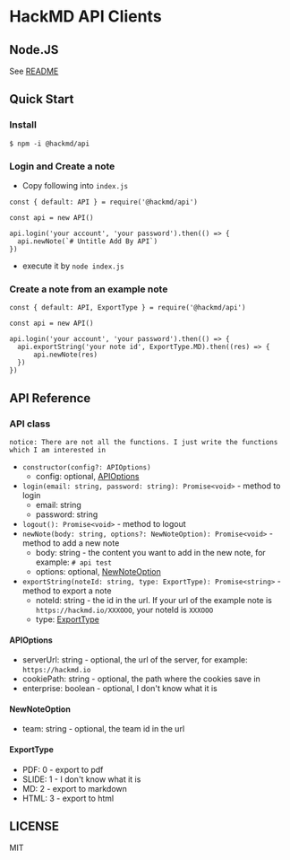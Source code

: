 # HackMD API Clients

## Node.JS

See [README](./nodejs)

## Quick Start

### Install
```
$ npm -i @hackmd/api
```

### Login and Create a note

- Copy following into `index.js`

```
const { default: API } = require('@hackmd/api')

const api = new API()

api.login('your account', 'your password').then(() => {
  api.newNote(`# Untitle Add By API`)
})
```

- execute it by `node index.js`

### Create a note from an example note

```
const { default: API, ExportType } = require('@hackmd/api')

const api = new API()

api.login('your account', 'your password').then(() => {
  api.exportString('your note id', ExportType.MD).then((res) => {
      api.newNote(res)
  })
})
```

## API Reference

### API class

`notice: There are not all the functions. I just write the functions which I am interested in`

- `constructor(config?: APIOptions)`
  - config: optional, [APIOptions](#APIOptions)
- `login(email: string, password: string): Promise<void>` - method to login
  - email: string
  - password: string
- `logout(): Promise<void>` - method to logout
- `newNote(body: string, options?: NewNoteOption): Promise<void>` - method to add a new note
  - body: string - the content you want to add in the new note, for example: `# api test`
  - options: optional, [NewNoteOption](#NewNoteOption)
- `exportString(noteId: string, type: ExportType): Promise<string>` - method to export a note
  - noteId: string - the id in the url. If your url of the example note is `https://hackmd.io/XXXOOO`, your noteId is `XXXOOO`
  - type: [ExportType](#ExportType) 

#### APIOptions

- serverUrl: string - optional, the url of the server, for example: `https://hackmd.io`
- cookiePath: string - optional, the path where the cookies save in
- enterprise: boolean - optional, I don't know what it is

#### NewNoteOption
- team: string - optional, the team id in the url

#### ExportType

- PDF: 0 - export to pdf
- SLIDE: 1 - I don't know what it is
- MD: 2 - export to markdown
- HTML: 3 - export to html

## LICENSE

MIT
